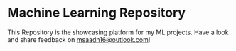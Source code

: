 # Machine Learning Repository

This Repository is the showcasing platform for my ML projects. Have a look and share feedback on msaadn16@outlook.com!

